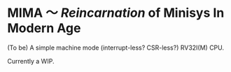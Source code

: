 
# MIMA 〜 *Reincarnation* of Minisys In Modern Age

(To be) A simple machine mode (interrupt-less? CSR-less?) RV32I(M) CPU.

Currently a WIP.
